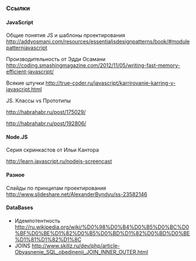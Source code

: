 ### Ссылки

#### JavaScript

Общие понятия JS и шаблоны проектирования http://addyosmani.com/resources/essentialjsdesignpatterns/book/#modulepatternjavascript

Производительность от Эдди Осамани http://coding.smashingmagazine.com/2012/11/05/writing-fast-memory-efficient-javascript/

Всякие штучки http://true-coder.ru/javascript/karrirovanie-karring-v-javascript.html

JS. Классы vs Прототипы

http://habrahabr.ru/post/175029/

http://habrahabr.ru/post/192806/

#### Node.JS

Серия скринкастов от Ильи Кантора

http://learn.javascript.ru/nodejs-screencast

#### Разное

Слайды по принципам проектирования http://www.slideshare.net/AlexanderByndyu/ss-23582146

#### DataBases

* Идемпотентность http://ru.wikipedia.org/wiki/%D0%98%D0%B4%D0%B5%D0%BC%D0%BF%D0%BE%D1%82%D0%B5%D0%BD%D1%82%D0%BD%D0%BE%D1%81%D1%82%D1%8C
* JOINS http://www.skillz.ru/dev/php/article-Obyasnenie_SQL_obedinenii_JOIN_INNER_OUTER.html
